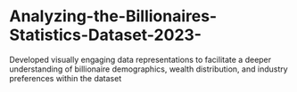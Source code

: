 # Analyzing-the-Billionaires-Statistics-Dataset-2023-
Developed visually engaging data representations to  facilitate a deeper understanding of billionaire  demographics, wealth distribution, and industry  preferences within the dataset
